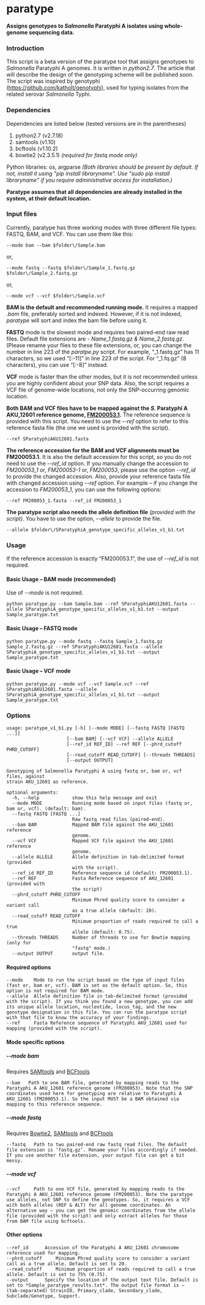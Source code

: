 # paratype
**Assigns genotypes to _Salmonella_ Paratyphi A isolates using whole-genome sequencing data.**

### Introduction
This script is a beta version of the paratype tool that assigns genotypes to *Salmonella* Paratyphi A genomes. It is written in *python2.7*.
The article that will describe the design of the genotyping scheme will be published soon. The script was inspired by genotyphi (https://github.com/katholt/genotyphi), used for typing isolates from the related serovar _Salmonella_ Typhi.


### Dependencies
Dependencies are listed below (tested versions are in the parentheses)
1. python2.7 (v2.7.18)
2. samtools (v1.10)
3. bcftools (v1.10.2)
4. bowtie2 (v2.3.5.1) *(required for fastq mode only)*

Python libraries: os, argparse 
*(Both libraries should be present by default. If not, install it using "pip install libraryname". Use "sudo pip install libraryname" if you require administrative access for installation.)*

**Paratype assumes that all dependencies are already installed in the system, at their default location.**


### Input files
Currently, paratype has three working modes with three different file types: FASTQ, BAM, and VCF. You can use them like this:
```
--mode bam --bam $folder\/Sample.bam
```
or, 
```
--mode fastq --fastq $folder\/Sample_1.fastq.gz $folder\/Sample_2.fastq.gz
```
or, 
```
--mode vcf --vcf $folder\/Sample.vcf
```
**BAM is the default and recommended running mode.** It requires a mapped *.bam* file, preferably sorted and indexed. However, if it is not indexed, *paratype* will sort and index the bam file before using it. 

**FASTQ** mode is the slowest mode and requires two paired-end raw read files. Default file extensions are - *Name_1.fastq.gz & Name_2.fastq.gz*. (Please rename your files to these file extensions, or, you can change the number in line 223 of the *paratpe.py* script. For example, “_1.fastq.gz” has 11 characters, so we used “[:-11]” in line 223 of the script. For “_1.fq.gz” (8 characters), you can use “[:-8]” instead. 

**VCF** mode is faster than the other modes, but it is not recommended unless you are highly confident about your SNP data. Also, the script requires a VCF file of genome-wide locations, not only the SNP-occurring genomic location. 


**Both BAM and VCF files have to be mapped against the _S._ Paratyphi A AKU_12601 reference genome, [FM200053.1](https://www.ncbi.nlm.nih.gov/nuccore/FM200053.1).** The reference sequence is provided with this script. You need to use the *--ref* option to refer to this reference fasta file (the one we used is provided with the script).

```
--ref SParatyphiAKU12601.fasta
```


**The reference accession for the BAM and VCF alignments must be FM200053.1.** It is also the default accession for this script, so you do not need to use the *--ref_id* option. If you manually change the accession to *FM200053_1* or, *FM200053-1* or, *FM200053*, please use the option *--ref_id* to provide the changed accession. Also, provide your reference fasta file with changed accession using *--ref* option. For example – if you change the accession to *FM200053_1*, you can use the following options:

```
--ref FM200053_1.fasta --ref_id FM200053_1
```


**The paratype script also needs the allele definition file** _(provided with the script)_. You have to use the option, *--allele* to provide the file. 
```
--allele $folder\/SParatyphiA_genotype_specific_alleles_v1_b1.txt
```


### Usage
If the reference accession is exactly “FM200053.1”, the use of *--ref_id* is not required.

#### Basic Usage – BAM mode (recommended)
Use of *--mode* is not required.
```
python paratype.py --bam Sample.bam --ref SParatyphiAKU12601.fasta --allele SParatyphiA_genotype_specific_alleles_v1_b1.txt --output Sample_paratype.txt
```

#### Basic Usage – FASTQ mode
```
python paratype.py --mode fastq --fastq Sample_1.fastq.gz Sample_2.fastq.gz --ref SParatyphiAKU12601.fasta --allele SParatyphiA_genotype_specific_alleles_v1_b1.txt --output Sample_paratype.txt
```

#### Basic Usage – VCF mode
```
python paratype.py --mode vcf --vcf Sample.vcf --ref SParatyphiAKU12601.fasta --allele SParatyphiA_genotype_specific_alleles_v1_b1.txt --output Sample_paratype.txt
```


### Options

```
usage: paratype_v1_b1.py [-h] [--mode MODE] [--fastq FASTQ [FASTQ ...]]
                      [--bam BAM] [--vcf VCF] --allele ALLELE
                      [--ref_id REF_ID] --ref REF [--phrd_cutoff PHRD_CUTOFF]
                      [--read_cutoff READ_CUTOFF] [--threads THREADS]
                      [--output OUTPUT]

Genotyping of Salmonella Paratyphi A using fastq or, bam or, vcf files, against
strain AKU_12601 as reference.

optional arguments:
  -h, --help            show this help message and exit
  --mode MODE           Running mode based on input files (fastq or, bam or, vcf). (default: bam).
  --fastq FASTQ [FASTQ ...]
                        Raw fastq read files (paired-end).
  --bam BAM             Mapped BAM file against the AKU_12601 reference
                        genome.
  --vcf VCF             Mapped VCF file against the AKU_12601 reference
                        genome.
  --allele ALLELE       Allele definition in tab-delimited format (provided
                        with the script).
  --ref_id REF_ID       Reference sequence id (default: FM200053.1).
  --ref REF             Fasta Reference sequence of AKU_12601 (provided with
                        the script)
  --phrd_cutoff PHRD_CUTOFF
                        Minimum Phred quality score to consider a variant call
                        as a true allele (default: 20).
  --read_cutoff READ_CUTOFF
                        Minimum proportion of reads required to call a true
                        allele (default: 0.75).
  --threads THREADS     Number of threads to use for Bowtie mapping (only for
                        "fastq" mode.)
  --output OUTPUT       output file.
```

#### Required options
```
--mode    Mode to run the script based on the type of input files (fast or, bam or, vcf). BAM is set as the default option. So, this option is not required for BAM mode. 
--allele  Allele definition file in tab-delimited format (provided with the script). If you think you found a new genotype, you can add its unique allele location, nucleotide, locus_tag, and the new genotype designation in this file. You can run the paratype script with that file to know the accuracy of your findings.  
--ref     Fasta Reference sequence of Paratyphi AKU_12601 used for mapping (provided with the script).
```


#### Mode specific options

##### --mode bam
Requires [SAMtools](http://samtools.sourceforge.net/) and [BCFtools](https://samtools.github.io/bcftools/)
```
--bam   Path to one BAM file, generated by mapping reads to the Paratyphi A AKU_12601 reference genome (FM200053). Note that the SNP coordinates used here for genotyping are relative to Paratyphi A AKU_12601 (FM200053.1). So the input MUST be a BAM obtained via mapping to this reference sequence.
```


##### --mode fastq
Requires [Bowtie2]( http://bowtie-bio.sourceforge.net/bowtie2/), [SAMtools](http://samtools.sourceforge.net/) and [BCFtools](https://samtools.github.io/bcftools/)
```
--fastq	  Path to two paired-end raw fastq read files. The default file extension is ‘fastq.gz’. Rename your files accordingly if needed. If you use another file extension, your output file can get a bit messy. 
```


##### --mode vcf
```
--vcf	  Path to one VCF file, generated by mapping reads to the Paratyphi A AKU_12601 reference genome (FM200053). Note the paratype use alleles, not SNP to define the genotypes. So, it requires a VCF with both alleles (REF & ALT) for all genome coordinates. An alternative way – you can get the genomic coordinates from the allele file (provided with the script) and only extract alleles for those from BAM file using bcftools. 
```


#### Other options
```
--ref_id	  Accession of the Paratyphi A AKU_12601 chromosome reference used for mapping.
--phrd_cutoff	  Minimum Phred quality score to consider a variant call as a true allele. Default is set to 20.
--read_cutoff	  Minimum proportion of reads required to call a true allele. Default is set to 75% (0.75).
--output	  Specify the location of the output text file. Default is set to *Sample_paratype_results.txt*. The output file format is – (tab-separated) StrainID, Primary_clade, Secondary_clade, Subclade/Genotype, Support.
```
